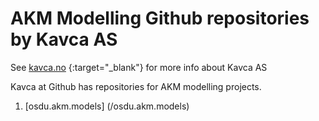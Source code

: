 # AKM Modelling Github repositories  by Kavca AS

See [kavca.no](https://kavca.no) {:target="_blank"} for more info about Kavca AS </a>

Kavca at Github has repositories for AKM modelling projects.

1. [osdu.akm.models] (/osdu.akm.models) 

